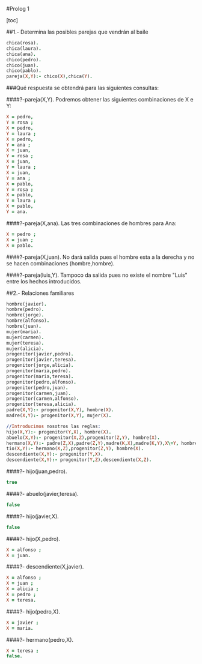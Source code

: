 #Prolog 1

[toc]

##1.- Determina las posibles parejas que vendrán al baile

```Prolog
chica(rosa).
chica(laura).
chica(ana).
chico(pedro).
chico(juan).
chico(pablo).
pareja(X,Y):- chico(X),chica(Y).
```

###Qué respuesta se obtendrá para las siguientes consultas:


####?-pareja(X,Y).
Podremos obtener las siguientes combinaciones de X e Y:
```Prolog
X = pedro,
Y = rosa ;
X = pedro,
Y = laura ;
X = pedro,
Y = ana ;
X = juan,
Y = rosa ;
X = juan,
Y = laura ;
X = juan,
Y = ana ;
X = pablo,
Y = rosa ;
X = pablo,
Y = laura ;
X = pablo,
Y = ana.
```

####?-pareja(X,ana).
Las tres combinaciones de hombres para Ana:
```Prolog
X = pedro ;
X = juan ;
X = pablo.
```
####?-pareja(X,juan).
No dará salida pues el hombre esta a la derecha y no se hacen combinaciones (hombre,hombre).

####?-pareja(luis,Y).
Tampoco da salida pues no existe el nombre "Luis" entre los hechos introducidos.






##2.- Relaciones familiares
```Prolog
hombre(javier).
hombre(pedro).
hombre(jorge).
hombre(alfonso).
hombre(juan).
mujer(maria).
mujer(carmen).
mujer(teresa).
mujer(alicia).
progenitor(javier,pedro).
progenitor(javier,teresa).
progenitor(jorge,alicia).
progenitor(maria,pedro).
progenitor(maria,teresa).
progenitor(pedro,alfonso).
progenitor(pedro,juan).
progenitor(carmen,juan).
progenitor(carmen,alfonso).
progenitor(teresa,alicia).
padre(X,Y):- progenitor(X,Y), hombre(X).
madre(X,Y):- progenitor(X,Y), mujer(X).

//Introducimos nosotros las reglas:
hijo(X,Y):- progenitor(Y,X), hombre(X).
abuelo(X,Y):- progenitor(X,Z),progenitor(Z,Y), hombre(X).
hermano(X,Y):- padre(Z,X),padre(Z,Y),madre(K,X),madre(K,Y),X\=Y, hombre(X).
tio(X,Y):- hermano(X,Z),progenitor(Z,Y), hombre(X).
descendiente(X,Y):- progenitor(Y,X).
descendiente(X,Y):- progenitor(Y,Z),descendiente(X,Z).
```

####?- hijo(juan,pedro).
```Prolog
true
```
####?- abuelo(javier,teresa).
```Prolog
false
```
####?- hijo(javier,X).
```Prolog
false
```
####?- hijo(X,pedro).
```Prolog
X = alfonso ;
X = juan.
```
####?- descendiente(X,javier).
```Prolog
X = alfonso ;
X = juan ;
X = alicia ;
X = pedro ;
X = teresa.
```
####?- hijo(pedro,X).
```Prolog
X = javier ;
X = maria.
```
####?- hermano(pedro,X).
```Prolog
X = teresa ;
false.
```
